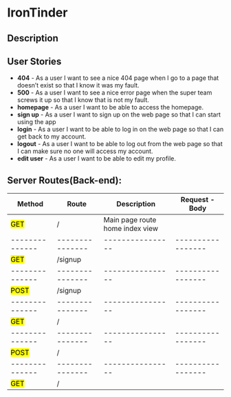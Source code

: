 # IronTinder

## Description

## User Stories

- **404** - As a user I want to see a nice 404 page when I go to a page that doesn’t exist so that I know it was my fault.
- **500** -  As a user I want to see a nice error page when the super team screws it up so that I know that is not my fault.
- **homepage** - As a user I want to be able to access the homepage.
- **sign up** - As a user I want to sign up on the web page so that I can start using the app
- **login** - As a user I want to be able to log in on the web page so that I can get back to my account.
- **logout** - As a user I want to be able to log out from the web page so that I can make sure no one will access my account.
- **edit user** - As a user I want to be able to edit my profile.

## Server Routes(Back-end):

|    Method    |    Route      |   Description  |  Request - Body |
|--------------|---------------|----------------|-----------------|
|<mark>GET</mark>|      /        | Main page route home index view               |                 |
|--------------|---------------|----------------|-----------------|
|<mark>GET</mark>  |    /signup    |                |                 |
|--------------|---------------|----------------|-----------------|
|<mark>POST</mark>|    /signup    |                |                 |
|--------------|---------------|----------------|-----------------|
|<mark>GET</mark>|      /        |                |                 |
|--------------|---------------|----------------|-----------------|
|<mark>POST</mark>|      /        |                |                 |
|--------------|---------------|----------------|-----------------|
|<mark>GET</mark>|      /        |                |                 |